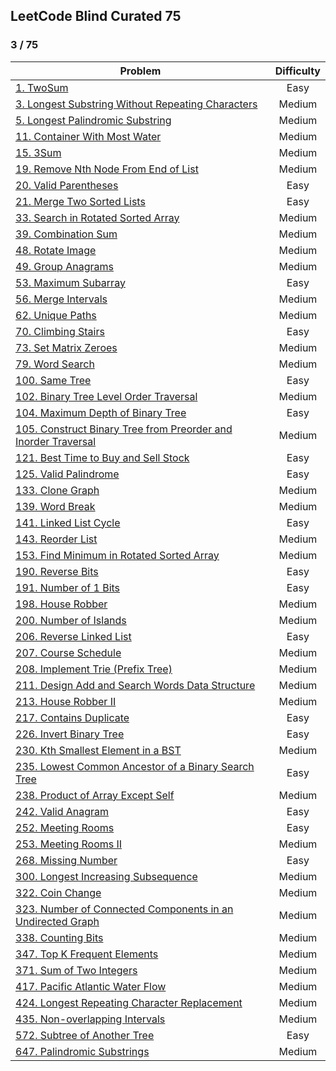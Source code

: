 ## LeetCode Blind Curated 75

### 3 / 75

| **Problem**                                                                                                                                                | **Difficulty** |
| ---------------------------------------------------------------------------------------------------------------------------------------------------------- | :------------: |
| [1. TwoSum](https://leetcode.com/problems/two-sum/)                                                                                                        |      Easy      |
| [3. Longest Substring Without Repeating Characters](https://leetcode.com/problems/longest-substring-without-repeating-characters/)                         |     Medium     |
| [5. Longest Palindromic Substring](https://leetcode.com/problems/longest-palindromic-substring/)                                                           |     Medium     |
| [11. Container With Most Water](https://leetcode.com/problems/container-with-most-water/)                                                                  |     Medium     |
| [15. 3Sum](https://leetcode.com/problems/3sum/)                                                                                                            |     Medium     |
| [19. Remove Nth Node From End of List](https://leetcode.com/problems/remove-nth-node-from-end-of-list/)                                                    |     Medium     |
| [20. Valid Parentheses](https://leetcode.com/problems/valid-parentheses/)                                                                                  |      Easy      |
| [21. Merge Two Sorted Lists](https://leetcode.com/problems/merge-two-sorted-lists/)                                                                        |      Easy      |
| [33. Search in Rotated Sorted Array](https://leetcode.com/problems/search-in-rotated-sorted-array/)                                                        |     Medium     |
| [39. Combination Sum](https://leetcode.com/problems/combination-sum/)                                                                                      |     Medium     |
| [48. Rotate Image](https://leetcode.com/problems/rotate-image/)                                                                                            |     Medium     |
| [49. Group Anagrams](https://leetcode.com/problems/group-anagrams/)                                                                                        |     Medium     |
| [53. Maximum Subarray](https://leetcode.com/problems/maximum-subarray/)                                                                                    |      Easy      |
| [56. Merge Intervals](https://leetcode.com/problems/merge-intervals/)                                                                                      |     Medium     |
| [62. Unique Paths](https://leetcode.com/problems/unique-paths/)                                                                                            |     Medium     |
| [70. Climbing Stairs](https://leetcode.com/problems/climbing-stairs/)                                                                                      |      Easy      |
| [73. Set Matrix Zeroes](https://leetcode.com/problems/set-matrix-zeroes/)                                                                                  |     Medium     |
| [79. Word Search](https://leetcode.com/problems/word-search/)                                                                                              |     Medium     |
| [100. Same Tree](https://leetcode.com/problems/same-tree/)                                                                                                 |      Easy      |
| [102. Binary Tree Level Order Traversal](https://leetcode.com/problems/binary-tree-level-order-traversal/)                                                 |     Medium     |
| [104. Maximum Depth of Binary Tree](https://leetcode.com/problems/maximum-depth-of-binary-tree/)                                                           |      Easy      |
| [105. Construct Binary Tree from Preorder and Inorder Traversal](https://leetcode.com/problems/construct-binary-tree-from-preorder-and-inorder-traversal/) |     Medium     |
| [121. Best Time to Buy and Sell Stock](https://leetcode.com/problems/best-time-to-buy-and-sell-stock/)                                                     |      Easy      |
| [125. Valid Palindrome](https://leetcode.com/problems/valid-palindrome/)                                                                                   |      Easy      |
| [133. Clone Graph](https://leetcode.com/problems/clone-graph/)                                                                                             |     Medium     |
| [139. Word Break](https://leetcode.com/problems/word-break/)                                                                                               |     Medium     |
| [141. Linked List Cycle](https://leetcode.com/problems/linked-list-cycle/)                                                                                 |      Easy      |
| [143. Reorder List](https://leetcode.com/problems/reorder-list/)                                                                                           |     Medium     |
| [153. Find Minimum in Rotated Sorted Array](https://leetcode.com/problems/find-minimum-in-rotated-sorted-array/)                                           |     Medium     |
| [190. Reverse Bits](https://leetcode.com/problems/reverse-bits/)                                                                                           |      Easy      |
| [191. Number of 1 Bits](https://leetcode.com/problems/number-of-1-bits/)                                                                                   |      Easy      |
| [198. House Robber](https://leetcode.com/problems/house-robber/)                                                                                           |     Medium     |
| [200. Number of Islands](https://leetcode.com/problems/number-of-islands/)                                                                                 |     Medium     |
| [206. Reverse Linked List](https://leetcode.com/problems/reverse-linked-list/)                                                                             |      Easy      |
| [207. Course Schedule](https://leetcode.com/problems/course-schedule/)                                                                                     |     Medium     |
| [208. Implement Trie (Prefix Tree)](https://leetcode.com/problems/implement-trie-prefix-tree/)                                                             |     Medium     |
| [211. Design Add and Search Words Data Structure](https://leetcode.com/problems/design-add-and-search-words-data-structure/)                               |     Medium     |
| [213. House Robber II](https://leetcode.com/problems/house-robber-ii/)                                                                                     |     Medium     |
| [217. Contains Duplicate](https://leetcode.com/problems/contains-duplicate/)                                                                               |      Easy      |
| [226. Invert Binary Tree](https://leetcode.com/problems/invert-binary-tree/)                                                                               |      Easy      |
| [230. Kth Smallest Element in a BST](https://leetcode.com/problems/kth-smallest-element-in-a-bst/)                                                         |     Medium     |
| [235. Lowest Common Ancestor of a Binary Search Tree](https://leetcode.com/problems/lowest-common-ancestor-of-a-binary-search-tree/)                       |      Easy      |
| [238. Product of Array Except Self](https://leetcode.com/problems/product-of-array-except-self/)                                                           |     Medium     |
| [242. Valid Anagram](https://leetcode.com/problems/valid-anagram/)                                                                                         |      Easy      |
| [252. Meeting Rooms](https://leetcode.com/problems/meeting-rooms/)                                                                                         |      Easy      |
| [253. Meeting Rooms II](https://leetcode.com/problems/meeting-rooms-ii/)                                                                                   |     Medium     |
| [268. Missing Number](https://leetcode.com/problems/missing-number/)                                                                                       |      Easy      |
| [300. Longest Increasing Subsequence](https://leetcode.com/problems/longest-increasing-subsequence/)                                                       |     Medium     |
| [322. Coin Change](https://leetcode.com/problems/coin-change/)                                                                                             |     Medium     |
| [323. Number of Connected Components in an Undirected Graph](https://leetcode.com/problems/number-of-connected-components-in-an-undirected-graph/)         |     Medium     |
| [338. Counting Bits](https://leetcode.com/problems/counting-bits/)                                                                                         |     Medium     |
| [347. Top K Frequent Elements](https://leetcode.com/problems/top-k-frequent-elements/)                                                                     |     Medium     |
| [371. Sum of Two Integers](https://leetcode.com/problems/sum-of-two-integers/)                                                                             |     Medium     |
| [417. Pacific Atlantic Water Flow](https://leetcode.com/problems/pacific-atlantic-water-flow/)                                                             |     Medium     |
| [424. Longest Repeating Character Replacement](https://leetcode.com/problems/longest-repeating-character-replacement/)                                     |     Medium     |
| [435. Non-overlapping Intervals](https://leetcode.com/problems/non-overlapping-intervals/)                                                                 |     Medium     |
| [572. Subtree of Another Tree](https://leetcode.com/problems/subtree-of-another-tree/)                                                                     |      Easy      |
| [647. Palindromic Substrings](https://leetcode.com/problems/palindromic-substrings/)                                                                       |     Medium     |
